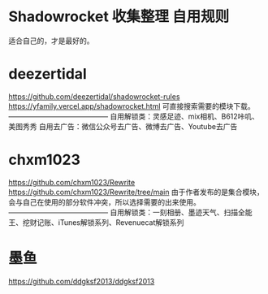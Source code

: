 # Shadowrocket 收集整理 自用规则
适合自己的，才是最好的。
# deezertidal
https://github.com/deezertidal/shadowrocket-rules
https://yfamily.vercel.app/shadowrocket.html
可直接搜索需要的模块下载。
——————————————
自用解锁类：灵感足迹、mix相机、B612咔叽、美图秀秀
自用去广告：微信公众号去广告、微博去广告、Youtube去广告
# chxm1023
https://github.com/chxm1023/Rewrite
https://github.com/chxm1023/Rewrite/tree/main
由于作者发布的是集合模块，会与自己在使用的部分软件冲突，所以选择需要的出来使用。
——————————————
自用解锁类：一刻相册、墨迹天气、扫描全能王、挖财记账、iTunes解锁系列、Revenuecat解锁系列

# 墨鱼
https://github.com/ddgksf2013/ddgksf2013
